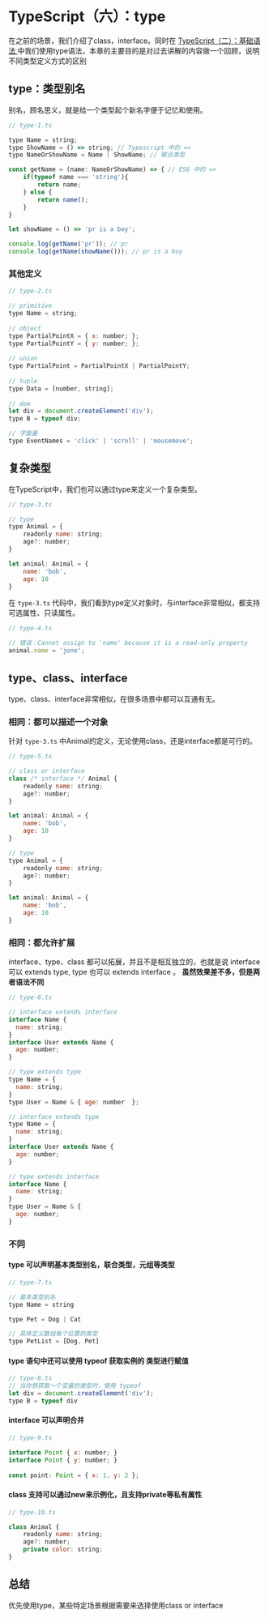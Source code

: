 # TypeScript（六）：type

在之前的场景，我们介绍了class，interface。同时在 [TypeScript（二）：基础语法
](http://agroup.baidu.com/swan-doc/md/article/2330764) 中我们使用type语法，本章的主要目的是对过去讲解的内容做一个回顾，说明不同类型定义方式的区别

## type：类型别名

别名，顾名思义，就是给一个类型起个新名字便于记忆和使用。

```javascript { .theme-peacock }
// type-1.ts

type Name = string;
type ShowName = () => string; // Typescript 中的 =>
type NameOrShowName = Name | ShowName; // 联合类型

const getName = (name: NameOrShowName) => { // ES6 中的 =>
    if(typeof name === 'string'){
        return name;
    } else {
        return name();
    }
}

let showName = () => 'pr is a boy';

console.log(getName('pr')); // pr
console.log(getName(showName())); // pr is a boy

```

### 其他定义

```javascript { .theme-peacock }
// type-2.ts

// primitive
type Name = string;
 
// object
type PartialPointX = { x: number; };
type PartialPointY = { y: number; };
 
// union
type PartialPoint = PartialPointX | PartialPointY;
 
// tuple
type Data = [number, string];
 
// dom
let div = document.createElement('div');
type B = typeof div;

// 字面量
type EventNames = 'click' | 'scroll' | 'mousemove';
```


## 复杂类型

在TypeScript中，我们也可以通过type来定义一个复杂类型。

```javascript { .theme-peacock }
// type-3.ts

// type
type Animal = {
    readonly name: string;
    age?: number;
}

let animal: Animal = {
    name: 'bob',
    age: 10
}
```

在 `type-3.ts` 代码中，我们看到type定义对象时，与interface非常相似，都支持可选属性、只读属性。

```javascript { .theme-peacock }
// type-4.ts

// 错误：Cannot assign to 'name' because it is a read-only property
animal.name = 'jone';
```

## type、class、interface

type、class、interface非常相似，在很多场景中都可以互通有无。

### 相同：都可以描述一个对象

针对 `type-3.ts` 中Animal的定义，无论使用class，还是interface都是可行的。

```javascript { .theme-peacock }
// type-5.ts

// class or interface
class /* interface */ Animal {
    readonly name: string;
    age?: number;
}

let animal: Animal = {
    name: 'bob',
    age: 10
}

// type
type Animal = {
    readonly name: string;
    age?: number;
}

let animal: Animal = {
    name: 'bob',
    age: 10
}
```

### 相同：都允许扩展

interface、type、class 都可以拓展，并且不是相互独立的，也就是说 interface 可以 extends type, type 也可以 extends interface 。 **虽然效果差不多，但是两者语法不同**

```javascript { .theme-peacock }
// type-6.ts

// interface extends interface
interface Name { 
  name: string; 
}
interface User extends Name { 
  age: number; 
}

// type extends type
type Name = { 
  name: string; 
}
type User = Name & { age: number  };

// interface extends type
type Name = { 
  name: string; 
}
interface User extends Name { 
  age: number; 
}

// type extends interface
interface Name { 
  name: string; 
}
type User = Name & { 
  age: number; 
}
```

### 不同

#### type 可以声明基本类型别名，联合类型，元组等类型

```javascript { .theme-peacock }
// type-7.ts

// 基本类型别名
type Name = string

type Pet = Dog | Cat

// 具体定义数组每个位置的类型
type PetList = [Dog, Pet]
```

#### type 语句中还可以使用 typeof 获取实例的 类型进行赋值

```javascript { .theme-peacock }
// type-8.ts
// 当你想获取一个变量的类型时，使用 typeof
let div = document.createElement('div');
type B = typeof div
```

#### interface 可以声明合并

```javascript { .theme-peacock }
// type-9.ts

interface Point { x: number; }
interface Point { y: number; }
 
const point: Point = { x: 1, y: 2 };
```

#### class 支持可以通过new来示例化，且支持private等私有属性

```javascript { .theme-peacock }
// type-10.ts

class Animal {
    readonly name: string;
    age?: number;
	private color: string;
}
```

## 总结

优先使用type，某些特定场景根据需要来选择使用class or interface